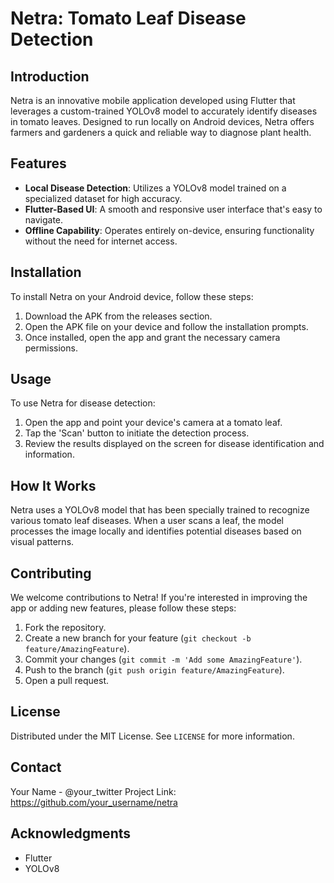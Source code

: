 # Netra: Tomato Leaf Disease Detection

## Introduction
Netra is an innovative mobile application developed using Flutter that leverages a custom-trained YOLOv8 model to accurately identify diseases in tomato leaves. Designed to run locally on Android devices, Netra offers farmers and gardeners a quick and reliable way to diagnose plant health.

## Features
- **Local Disease Detection**: Utilizes a YOLOv8 model trained on a specialized dataset for high accuracy.
- **Flutter-Based UI**: A smooth and responsive user interface that's easy to navigate.
- **Offline Capability**: Operates entirely on-device, ensuring functionality without the need for internet access.

## Installation
To install Netra on your Android device, follow these steps:
1. Download the APK from the releases section.
2. Open the APK file on your device and follow the installation prompts.
3. Once installed, open the app and grant the necessary camera permissions.

## Usage
To use Netra for disease detection:
1. Open the app and point your device's camera at a tomato leaf.
2. Tap the 'Scan' button to initiate the detection process.
3. Review the results displayed on the screen for disease identification and information.

## How It Works
Netra uses a YOLOv8 model that has been specially trained to recognize various tomato leaf diseases. When a user scans a leaf, the model processes the image locally and identifies potential diseases based on visual patterns.

## Contributing
We welcome contributions to Netra! If you're interested in improving the app or adding new features, please follow these steps:
1. Fork the repository.
2. Create a new branch for your feature (`git checkout -b feature/AmazingFeature`).
3. Commit your changes (`git commit -m 'Add some AmazingFeature'`).
4. Push to the branch (`git push origin feature/AmazingFeature`).
5. Open a pull request.

## License
Distributed under the MIT License. See `LICENSE` for more information.

## Contact
Your Name - @your_twitter
Project Link: https://github.com/your_username/netra

## Acknowledgments
- Flutter
- YOLOv8

